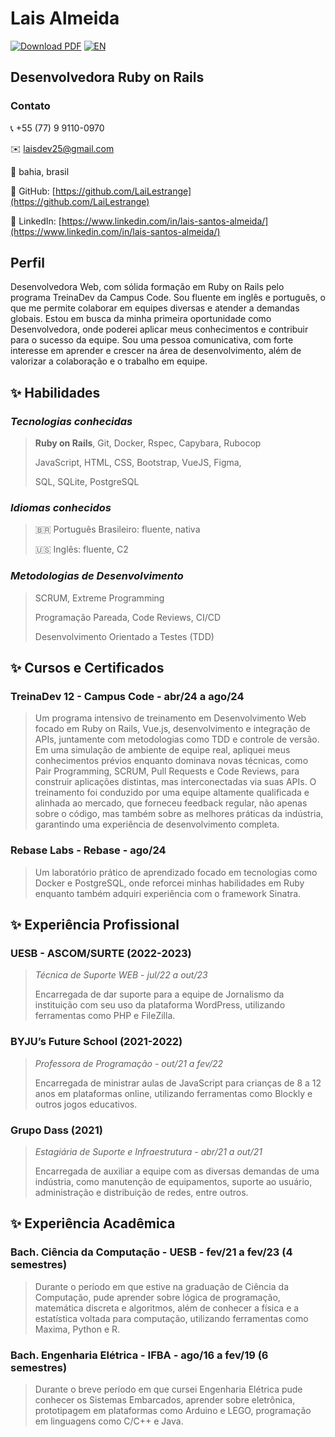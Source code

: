 # Lais Almeida
[![Download PDF](https://img.shields.io/badge/download-pdf-black?style=for-the-badge)](https://github.com/LaiLestrange/LaiLestrange/blob/main/resumes/%5BPT-BR%5D%20Lais%20Almeida%20-%20Desenvolvedora%20Ruby%20on%20Rails.pdf)
[![EN](https://img.shields.io/badge/lang-EN-red?style=for-the-badge)](https://github.com/LaiLestrange/LaiLestrange/blob/main/resumes/Resume.md)

## Desenvolvedora Ruby on Rails

### Contato

📞 +55 (77) 9 9110-0970

✉️ laisdev25@gmail.com

📍 bahia, brasil

🔗 GitHub: [https://github.com/LaiLestrange](https://github.com/LaiLestrange)

🔗 LinkedIn: [https://www.linkedin.com/in/lais-santos-almeida/](https://www.linkedin.com/in/lais-santos-almeida/)

## Perfil

Desenvolvedora Web, com sólida formação em Ruby on Rails pelo programa TreinaDev da Campus Code. Sou fluente em inglês e português, o que me permite colaborar em equipes diversas e atender a demandas globais. Estou em busca da minha primeira oportunidade como Desenvolvedora, onde poderei aplicar meus conhecimentos e contribuir para o sucesso da equipe. Sou uma pessoa comunicativa, com forte interesse em aprender e crescer na área de desenvolvimento, além de valorizar a colaboração e o trabalho em equipe.

## ✨ Habilidades

### _Tecnologias conhecidas_

> **Ruby on Rails**, Git, Docker, Rspec, Capybara, Rubocop
>
> JavaScript, HTML, CSS, Bootstrap, VueJS, Figma,
>
> SQL, SQLite, PostgreSQL

### _Idiomas conhecidos_

> 🇧🇷 Português Brasileiro: fluente, nativa
>
> 🇺🇸 Inglês: fluente, C2

### _Metodologias de Desenvolvimento_

> SCRUM, Extreme Programming
>
> Programação Pareada, Code Reviews, CI/CD
>
> Desenvolvimento Orientado a Testes (TDD)

## ✨ Cursos e Certificados

### TreinaDev 12 - Campus Code - abr/24 a ago/24

> Um programa intensivo de treinamento em Desenvolvimento Web focado em Ruby on Rails, Vue.js, desenvolvimento e integração de APIs, juntamente com metodologias como TDD e controle de versão. Em uma simulação de ambiente de equipe real, apliquei meus conhecimentos prévios enquanto dominava novas técnicas, como Pair Programming, SCRUM, Pull Requests e Code Reviews, para construir aplicações distintas, mas interconectadas via suas APIs. O treinamento foi conduzido por uma equipe altamente qualificada e alinhada ao mercado, que forneceu feedback regular, não apenas sobre o código, mas também sobre as melhores práticas da indústria, garantindo uma experiência de desenvolvimento completa.

### Rebase Labs - Rebase - ago/24

> Um laboratório prático de aprendizado focado em tecnologias como Docker e PostgreSQL, onde reforcei minhas habilidades em Ruby enquanto também adquiri experiência com o framework Sinatra.


## ✨ Experiência Profissional

### UESB - ASCOM/SURTE (2022-2023)
>  _Técnica de Suporte WEB - jul/22 a out/23_
>
> Encarregada de dar suporte para a equipe de Jornalismo da instituição com seu uso da plataforma WordPress, utilizando ferramentas como PHP e FileZilla.

### BYJU’s Future School (2021-2022)
>  _Professora de Programação - out/21 a fev/22_
>
> Encarregada de ministrar aulas de JavaScript para crianças de 8 a 12 anos em plataformas online, utilizando ferramentas como Blockly e outros jogos educativos.

### Grupo Dass (2021)
>  _Estagiária de Suporte e Infraestrutura - abr/21 a out/21_
>
> Encarregada de auxiliar a equipe com as diversas demandas de uma indústria, como manutenção de equipamentos, suporte ao usuário, administração e distribuição de redes, entre outros.

## ✨ Experiência Acadêmica

### Bach. Ciência da Computação  - UESB - fev/21 a fev/23 (4 semestres)

> Durante o período em que estive na graduação de Ciência da Computação, pude aprender sobre lógica de programação, matemática discreta e algoritmos, além de conhecer a física e a estatística voltada para computação, utilizando ferramentas como Maxima, Python e R.

### Bach. Engenharia Elétrica  - IFBA - ago/16 a fev/19 (6 semestres)

> Durante o breve período em que cursei Engenharia Elétrica pude conhecer os Sistemas Embarcados, aprender sobre eletrônica, prototipagem em plataformas como Arduino e LEGO, programação em linguagens como C/C++ e Java.
